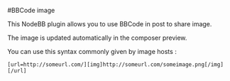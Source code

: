#BBCode image

This NodeBB plugin allows you to use BBCode in post to share image.

The image is updated automatically in the composer preview.

You can use this syntax commonly given by image hosts :
```
[url=http://someurl.com/][img]http://someurl.com/someimage.png[/img][/url]
```
